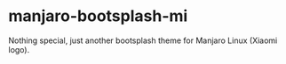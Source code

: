 # manjaro-bootsplash-mi
Nothing special, just another bootsplash theme for Manjaro Linux (Xiaomi logo). 
